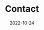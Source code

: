 ---
title: Contact
date: 2022-10-24

type: landing

sections:
  - block: contact
    content:
      title: Contact
      text: 전북대학교 자연과학대학 통계학과
      email: ksw628(at)jbnu.ac.kr
      phone: +82-63-270-3380
      address:
        street: 백제대로 567 전북대학교 자연과학대학 본관
        city: 전주시
        region: 전북특별자치도
        postcode: '54896'
        country: 대한민국
        country_code: KO
      coordinates:
        latitude: '35.847394'
        longitude: '127.130720'
      directions: 
      #contact_links:
      #  - icon: comments
      #    icon_pack: fas
      #    name: Discuss on Forum
      #    link: 'https://discourse.gohugo.io'
    
      # Automatically link email and phone or display as text?
      autolink: true
    
      # # Email form provider
      # form:
      #   provider: netlify
      #   formspree:
      #     id:
      #   netlify:
      #     # Enable CAPTCHA challenge to reduce spam?
      #     captcha: true
    design:
      columns: '3'
---